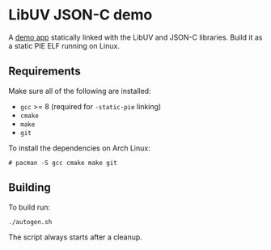 # LibUV JSON-C demo
A [demo app](https://github.com/andreiosg/hello-unikernel) statically linked with the LibUV and JSON-C libraries.
Build it as a static PIE ELF running on Linux.

## Requirements
Make sure all of the following are installed:

- `gcc` >= 8 (required for `-static-pie` linking)
- `cmake`
- `make`
- `git`

To install the dependencies on Arch Linux:
```
# pacman -S gcc cmake make git
```

## Building
To build run:

```
./autogen.sh
```

The script always starts after a cleanup.
